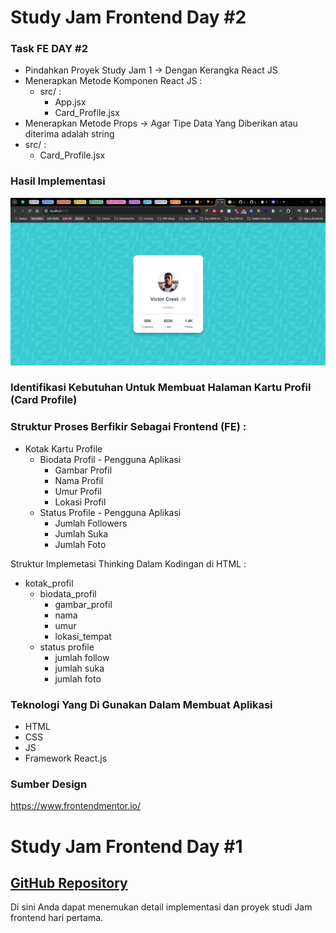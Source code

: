 # Study Jam Frontend Day #2 

### Task FE DAY #2

- Pindahkan Proyek Study Jam 1 -> Dengan Kerangka React JS
- Menerapkan Metode Komponen React JS :
    - src/ :
        - App.jsx
        - Card_Profile.jsx
- Menerapkan Metode Props -> Agar Tipe Data Yang Diberikan atau diterima adalah string
- src/ :
    - Card_Profile.jsx 


 ### Hasil Implementasi
<img src="public/design/hasil-pembuatan_study_jam_day_2.png" alt="Design FE"><br>

### Identifikasi Kebutuhan Untuk Membuat Halaman Kartu Profil (Card Profile)

### Struktur Proses Berfikir Sebagai Frontend (FE) :
- Kotak Kartu Profile 
    - Biodata Profil - Pengguna Aplikasi
        - Gambar Profil 
        - Nama Profil
        - Umur Profil
        - Lokasi Profil
    - Status Profile - Pengguna Aplikasi
        - Jumlah Followers 
        - Jumlah Suka 
        - Jumlah Foto

Struktur Implemetasi Thinking Dalam Kodingan di HTML :
- kotak_profil
    - biodata_profil
        - gambar_profil
        - nama
        - umur 
        - lokasi_tempat
    - status profile
        - jumlah follow
        - jumlah suka
        - jumlah foto

### Teknologi Yang Di Gunakan Dalam Membuat Aplikasi
- HTML
- CSS
- JS
- Framework React.js

 ### Sumber Design
 https://www.frontendmentor.io/

# Study Jam Frontend Day #1

## [GitHub Repository](https://github.com/ekomh170/gdsc_study_Jam_fe_1.git)

Di sini Anda dapat menemukan detail implementasi dan proyek studi Jam frontend hari pertama.
